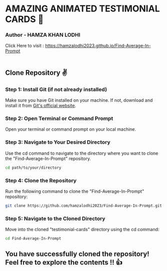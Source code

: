 # AMAZING ANIMATED TESTIMONIAL CARDS 🎉
### Author - HAMZA KHAN LODHI
Click Here to visit : https://hamzalodhi2023.github.io/Find-Average-In-Prompt<br><br>
## Clone Repository ✌
### Step 1: Install Git (if not already installed)
Make sure you have Git installed on your machine. If not, download and install it from <a href="https://git-scm.com/" >Git's official website</a>.
### Step 2: Open Terminal or Command Prompt
Open your terminal or command prompt on your local machine.
### Step 3: Navigate to Your Desired Directory
Use the cd command to navigate to the directory where you want to clone the "Find-Average-In-Prompt" repository.
```bash
cd path/to/your/directory
```
### Step 4: Clone the Repository
Run the following command to clone the "Find-Average-In-Prompt" repository:
```bash
git clone https://github.com/hamzalodhi2023/Find-Average-In-Prompt.git
```
### Step 5: Navigate to the Cloned Directory
Move into the cloned "testimonial-cards" directory using the cd command:
```bash
cd Find-Average-In-Prompt
```

## You have successfully cloned the repository! Feel free to explore the contents !! 👍
